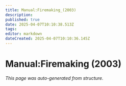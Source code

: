 ```yaml
---
title: Manual:Firemaking_(2003)
description: 
published: true
date: 2025-04-07T10:10:38.513Z
tags: 
editor: markdown
dateCreated: 2025-04-07T10:10:36.145Z
---
```


# Manual:Firemaking (2003)

*This page was auto-generated from structure.*